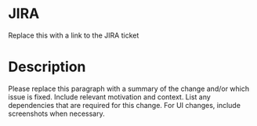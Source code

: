 # JIRA

Replace this with a link to the JIRA ticket

# Description

Please replace this paragraph with a summary of the change and/or which issue is fixed. Include relevant motivation and context. List any dependencies that are required for this change. For UI changes, include screenshots when necessary.
